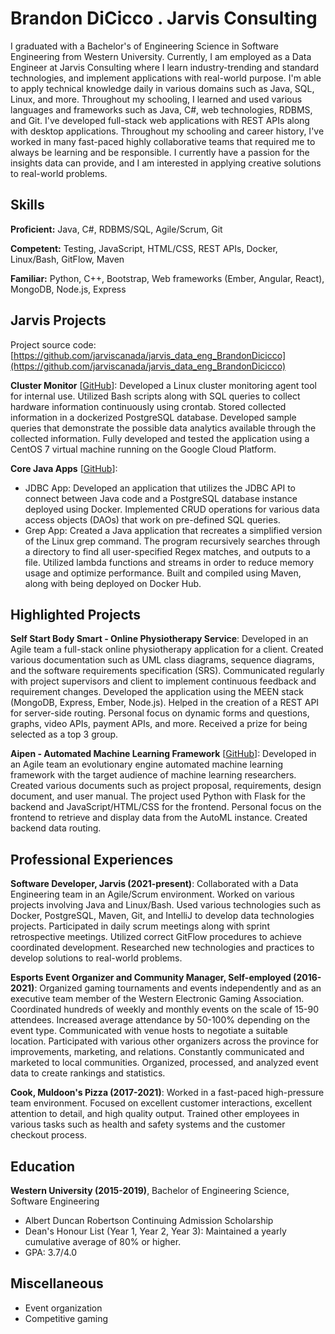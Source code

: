 # Brandon DiCicco . Jarvis Consulting

I graduated with a Bachelor's of Engineering Science in Software Engineering from Western University. Currently, I am employed as a Data Engineer at Jarvis Consulting where I learn industry-trending and standard technologies, and implement applications with real-world purpose. I'm able to apply technical knowledge daily in various domains such as Java, SQL, Linux, and more. Throughout my schooling, I learned and used various languages and frameworks such as Java, C#, web technologies, RDBMS, and Git. I've developed full-stack web applications with REST APIs along with desktop applications. Throughout my schooling and career history, I've worked in many fast-paced highly collaborative teams that required me to always be learning and be responsible. I currently have a passion for the insights data can provide, and I am interested in applying creative solutions to real-world problems.

## Skills

**Proficient:** Java, C#, RDBMS/SQL, Agile/Scrum, Git

**Competent:** Testing, JavaScript, HTML/CSS, REST APIs, Docker, Linux/Bash, GitFlow, Maven

**Familiar:** Python, C++, Bootstrap, Web frameworks (Ember, Angular, React), MongoDB, Node.js, Express

## Jarvis Projects

Project source code: [https://github.com/jarviscanada/jarvis_data_eng_BrandonDicicco](https://github.com/jarviscanada/jarvis_data_eng_BrandonDicicco)


**Cluster Monitor** [[GitHub](https://github.com/jarviscanada/jarvis_data_eng_BrandonDicicco/tree/master/linux_sql)]: Developed a Linux cluster monitoring agent tool for internal use. Utilized Bash scripts along with SQL queries to collect hardware information continuously using crontab. Stored collected information in a dockerized PostgreSQL database. Developed sample queries that demonstrate the possible data analytics available through the collected information. Fully developed and tested the application using a CentOS 7 virtual machine running on the Google Cloud Platform.

**Core Java Apps** [[GitHub](https://github.com/jarviscanada/jarvis_data_eng_BrandonDicicco/tree/master/core_java)]:
      
  - JDBC App: Developed an application that utilizes the JDBC API to connect between Java code and a PostgreSQL database instance deployed using Docker. Implemented CRUD operations for various data access objects (DAOs) that work on pre-defined SQL queries.
  - Grep App: Created a Java application that recreates a simplified version of the Linux grep command. The program recursively searches through a directory to find all user-specified Regex matches, and outputs to a file. Utilized lambda functions and streams in order to reduce memory usage and optimize performance. Built and compiled using Maven, along with being deployed on Docker Hub.


## Highlighted Projects
**Self Start Body Smart - Online Physiotherapy Service**: Developed in an Agile team a full-stack online physiotherapy application for a client. Created various documentation such as UML class diagrams, sequence diagrams, and the software requirements specification (SRS). Communicated regularly with project supervisors and client to implement continuous feedback and requirement changes. Developed the application using the MEEN stack (MongoDB, Express, Ember, Node.js). Helped in the creation of a REST API for server-side routing. Personal focus on dynamic forms and questions, graphs, video APIs, payment APIs, and more. Received a prize for being selected as a top 3 group.

**Aipen - Automated Machine Learning Framework** [[GitHub](https://github.com/bcdicicco/Aipen)]: Developed in an Agile team an evolutionary engine automated machine learning framework with the target audience of machine learning researchers. Created various documents such as project proposal, requirements, design document, and user manual. The project used Python with Flask for the backend and JavaScript/HTML/CSS for the frontend. Personal focus on the frontend to retrieve and display data from the AutoML instance. Created backend data routing.


## Professional Experiences

**Software Developer, Jarvis (2021-present)**: Collaborated with a Data Engineering team in an Agile/Scrum environment. Worked on various projects involving Java and Linux/Bash. Used various technologies such as Docker, PostgreSQL, Maven, Git, and IntelliJ to develop data technologies projects. Participated in daily scrum meetings along with sprint retrospective meetings. Utilized correct GitFlow procedures to achieve coordinated development. Researched new technologies and practices to develop solutions to real-world problems.

**Esports Event Organizer and Community Manager, Self-employed (2016-2021)**: Organized gaming tournaments and events independently and as an executive team member of the Western Electronic Gaming Association. Coordinated hundreds of weekly and monthly events on the scale of 15-90 attendees. Increased average attendance by 50-100% depending on the event type. Communicated with venue hosts to negotiate a suitable location. Participated with various other organizers across the province for improvements, marketing, and relations. Constantly communicated and marketed to local communities. Organized, processed, and analyzed event data to create rankings and statistics. 

**Cook, Muldoon's Pizza (2017-2021)**: Worked in a fast-paced high-pressure team environment. Focused on excellent customer interactions, excellent attention to detail, and high quality output. Trained other employees in various tasks such as health and safety systems and the customer checkout process.


## Education
**Western University (2015-2019)**, Bachelor of Engineering Science, Software Engineering
- Albert Duncan Robertson Continuing Admission Scholarship
- Dean's Honour List (Year 1, Year 2, Year 3): Maintained a yearly cumulative average of 80% or higher.
- GPA: 3.7/4.0


## Miscellaneous
- Event organization
- Competitive gaming